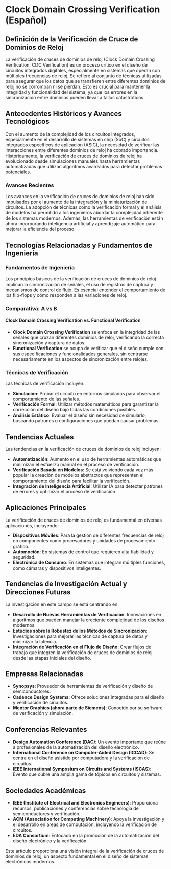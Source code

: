 # Clock Domain Crossing Verification (Español)

## Definición de la Verificación de Cruce de Dominios de Reloj

La verificación de cruces de dominios de reloj (Clock Domain Crossing Verification, CDC Verification) es un proceso crítico en el diseño de circuitos integrados digitales, especialmente en sistemas que operan con múltiples frecuencias de reloj. Se refiere al conjunto de técnicas utilizadas para asegurar que los datos que se transfieren entre diferentes dominios de reloj no se corrompan ni se pierdan. Esto es crucial para mantener la integridad y funcionalidad del sistema, ya que los errores en la sincronización entre dominios pueden llevar a fallos catastróficos.

## Antecedentes Históricos y Avances Tecnológicos

Con el aumento de la complejidad de los circuitos integrados, especialmente en el desarrollo de sistemas en chip (SoC) y circuitos integrados específicos de aplicación (ASIC), la necesidad de verificar las interacciones entre diferentes dominios de reloj ha cobrado importancia. Históricamente, la verificación de cruces de dominios de reloj ha evolucionado desde simulaciones manuales hasta herramientas automatizadas que utilizan algoritmos avanzados para detectar problemas potenciales.

### Avances Recientes

Los avances en la verificación de cruces de dominios de reloj han sido impulsados por el aumento de la integración y la miniaturización de circuitos. La adopción de técnicas como la verificación formal y el análisis de modelos ha permitido a los ingenieros abordar la complejidad inherente de los sistemas modernos. Además, las herramientas de verificación están ahora incorporando inteligencia artificial y aprendizaje automático para mejorar la eficiencia del proceso.

## Tecnologías Relacionadas y Fundamentos de Ingeniería

### Fundamentos de Ingeniería

Los principios básicos de la verificación de cruces de dominios de reloj implican la sincronización de señales, el uso de registros de captura y mecanismos de control de flujo. Es esencial entender el comportamiento de los flip-flops y cómo responden a las variaciones de reloj.

### Comparativa: A vs B

#### Clock Domain Crossing Verification vs. Functional Verification

- **Clock Domain Crossing Verification** se enfoca en la integridad de las señales que cruzan diferentes dominios de reloj, verificando la correcta sincronización y captura de datos. 
- **Functional Verification** se ocupa de verificar que el diseño cumple con sus especificaciones y funcionalidades generales, sin centrarse necesariamente en los aspectos de sincronización entre relojes.

### Técnicas de Verificación

Las técnicas de verificación incluyen:

- **Simulación**: Probar el circuito en entornos simulados para observar el comportamiento de las señales.
- **Verificación Formal**: Utilizar métodos matemáticos para garantizar la corrección del diseño bajo todas las condiciones posibles.
- **Análisis Estático**: Evaluar el diseño sin necesidad de simularlo, buscando patrones o configuraciones que puedan causar problemas.

## Tendencias Actuales

Las tendencias en la verificación de cruces de dominios de reloj incluyen:

- **Automatización**: Aumento en el uso de herramientas automáticas que minimizan el esfuerzo manual en el proceso de verificación.
- **Verificación Basada en Modelos**: Se está volviendo cada vez más popular la creación de modelos abstractos que representen el comportamiento del diseño para facilitar la verificación.
- **Integración de Inteligencia Artificial**: Utilizar IA para detectar patrones de errores y optimizar el proceso de verificación.

## Aplicaciones Principales

La verificación de cruces de dominios de reloj es fundamental en diversas aplicaciones, incluyendo:

- **Dispositivos Móviles**: Para la gestión de diferentes frecuencias de reloj en componentes como procesadores y unidades de procesamiento gráfico.
- **Automoción**: En sistemas de control que requieren alta fiabilidad y seguridad.
- **Electrónica de Consumo**: En sistemas que integran múltiples funciones, como cámaras y dispositivos inteligentes.

## Tendencias de Investigación Actual y Direcciones Futuras

La investigación en este campo se está centrando en:

- **Desarrollo de Nuevas Herramientas de Verificación**: Innovaciones en algoritmos que pueden manejar la creciente complejidad de los diseños modernos.
- **Estudios sobre la Robustez de los Métodos de Sincronización**: Investigaciones para mejorar las técnicas de captura de datos y minimizar la latencia.
- **Integración de Verificación en el Flujo de Diseño**: Crear flujos de trabajo que integren la verificación de cruces de dominios de reloj desde las etapas iniciales del diseño.

## Empresas Relacionadas

- **Synopsys**: Proveedor de herramientas de verificación y diseño de semiconductores.
- **Cadence Design Systems**: Ofrece soluciones integradas para el diseño y verificación de circuitos.
- **Mentor Graphics (ahora parte de Siemens)**: Conocido por su software de verificación y simulación.

## Conferencias Relevantes

- **Design Automation Conference (DAC)**: Un evento importante que reúne a profesionales de la automatización del diseño electrónico.
- **International Conference on Computer-Aided Design (ICCAD)**: Se centra en el diseño asistido por computadora y la verificación de circuitos.
- **IEEE International Symposium on Circuits and Systems (ISCAS)**: Evento que cubre una amplia gama de tópicos en circuitos y sistemas.

## Sociedades Académicas

- **IEEE (Institute of Electrical and Electronics Engineers)**: Proporciona recursos, publicaciones y conferencias sobre tecnología de semiconductores y verificación.
- **ACM (Association for Computing Machinery)**: Apoya la investigación y el desarrollo en áreas de computación, incluyendo la verificación de circuitos.
- **EDA Consortium**: Enfocado en la promoción de la automatización del diseño electrónico y la verificación.

Este artículo proporciona una visión integral de la verificación de cruces de dominios de reloj, un aspecto fundamental en el diseño de sistemas electrónicos modernos.